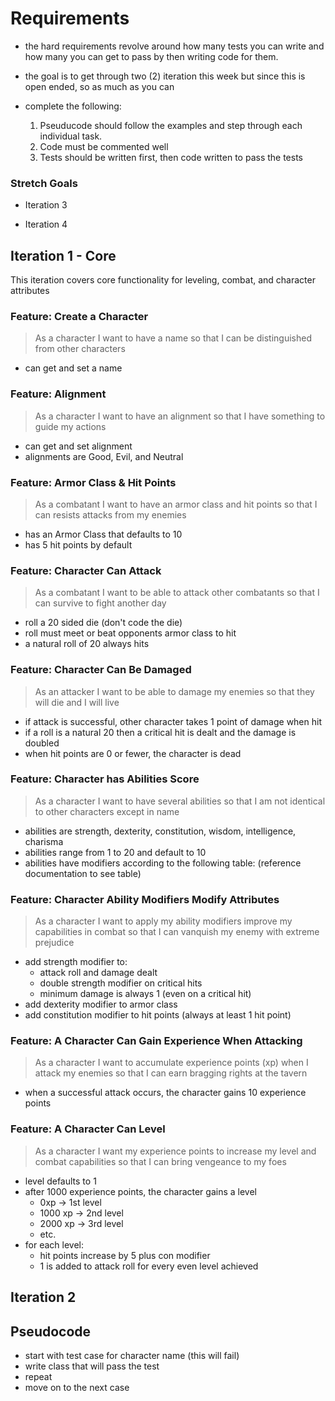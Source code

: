 # Requirements

- the hard requirements revolve around how many tests you can write and how many you can get to pass by then writing code for them. 

- the goal is to get through two (2) iteration this week but since this is open ended, so as much as you can

- complete the following: 
    1. Pseuducode should follow the examples and step through each individual task. 
    2. Code must be commented well
    3. Tests should be written first, then code written to pass the tests

### Stretch Goals

- Iteration 3

- Iteration 4

## Iteration 1 - Core

This iteration covers core functionality for leveling, combat, and character attributes

### Feature: Create a Character

> As a character I want to have a name so that I can be distinguished from other characters

- can get and set a name

### Feature: Alignment

> As a character I want to have an alignment so that I have something to guide my actions

- can get and set alignment
- alignments are Good, Evil, and Neutral

### Feature: Armor Class & Hit Points

> As a combatant I want to have an armor class and hit points so that I can resists attacks from my enemies

- has an Armor Class that defaults to 10
- has 5 hit points by default

### Feature: Character Can Attack

> As a combatant I want to be able to attack other combatants so that I can survive to fight another day

- roll a 20 sided die (don't code the die)
- roll must meet or beat opponents armor class to hit
- a natural roll of 20 always hits

### Feature: Character Can Be Damaged

> As an attacker I want to be able to damage my enemies so that they will die and I will live

- if attack is successful, other character takes 1 point of damage when hit
- if a roll is a natural 20 then a critical hit is dealt and the damage is doubled
- when hit points are 0 or fewer, the character is dead

### Feature: Character has Abilities Score

> As a character I want to have several abilities so that I am not identical to other characters except in name

- abilities are strength, dexterity, constitution, wisdom, intelligence, charisma
- abilities range from 1 to 20 and default to 10
- abilities have modifiers according to the following table: (reference documentation to see table)

### Feature: Character Ability Modifiers Modify Attributes

> As a character I want to apply my ability modifiers improve my capabilities in combat so that I can vanquish my enemy with extreme prejudice

- add strength modifier to:
    - attack roll and damage dealt
    - double strength modifier on critical hits
    - minimum damage is always 1 (even on a critical hit)
- add dexterity modifier to armor class
- add constitution modifier to hit points (always at least 1 hit point)

### Feature: A Character Can Gain Experience When Attacking

> As a character I want to accumulate experience points (xp) when I attack my enemies so that I can earn bragging rights at the tavern

- when a successful attack occurs, the character gains 10 experience points

### Feature: A Character Can Level

> As a character I want my experience points to increase my level and combat capabilities so that I can bring vengeance to my foes

- level defaults to 1
- after 1000 experience points, the character gains a level
    - 0xp -> 1st level
    - 1000 xp -> 2nd level
    - 2000 xp -> 3rd level
    - etc.
- for each level: 
    - hit points increase by 5 plus con modifier
    - 1 is added to attack roll for every even level achieved

## Iteration 2



## Pseudocode

- start with test case for character name (this will fail)
- write class that will pass the test
- repeat
- move on to the next case